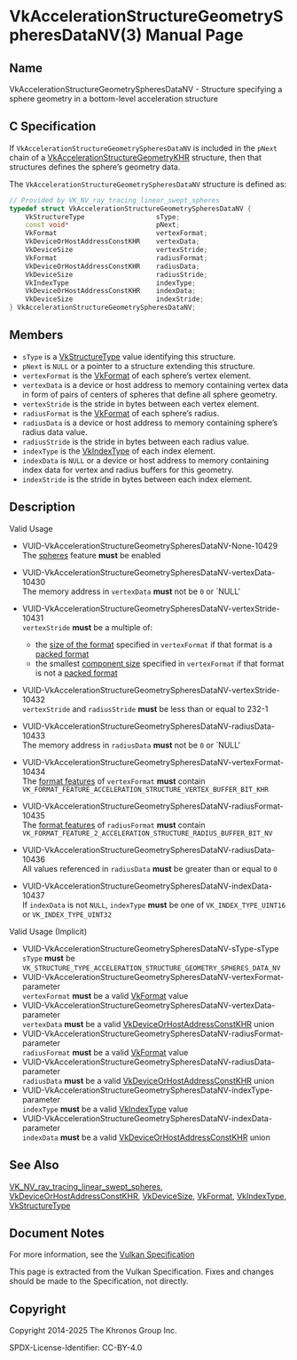 # VkAccelerationStructureGeometrySpheresDataNV(3) Manual Page

## Name

VkAccelerationStructureGeometrySpheresDataNV - Structure specifying a sphere geometry in a bottom-level acceleration structure



## [](#_c_specification)C Specification

If `VkAccelerationStructureGeometrySpheresDataNV` is included in the `pNext` chain of a [VkAccelerationStructureGeometryKHR](https://registry.khronos.org/vulkan/specs/latest/man/html/VkAccelerationStructureGeometryKHR.html) structure, then that structures defines the sphere’s geometry data.

The `VkAccelerationStructureGeometrySpheresDataNV` structure is defined as:

```c++
// Provided by VK_NV_ray_tracing_linear_swept_spheres
typedef struct VkAccelerationStructureGeometrySpheresDataNV {
    VkStructureType                  sType;
    const void*                      pNext;
    VkFormat                         vertexFormat;
    VkDeviceOrHostAddressConstKHR    vertexData;
    VkDeviceSize                     vertexStride;
    VkFormat                         radiusFormat;
    VkDeviceOrHostAddressConstKHR    radiusData;
    VkDeviceSize                     radiusStride;
    VkIndexType                      indexType;
    VkDeviceOrHostAddressConstKHR    indexData;
    VkDeviceSize                     indexStride;
} VkAccelerationStructureGeometrySpheresDataNV;
```

## [](#_members)Members

- `sType` is a [VkStructureType](https://registry.khronos.org/vulkan/specs/latest/man/html/VkStructureType.html) value identifying this structure.
- `pNext` is `NULL` or a pointer to a structure extending this structure.
- `vertexFormat` is the [VkFormat](https://registry.khronos.org/vulkan/specs/latest/man/html/VkFormat.html) of each sphere’s vertex element.
- `vertexData` is a device or host address to memory containing vertex data in form of pairs of centers of spheres that define all sphere geometry.
- `vertexStride` is the stride in bytes between each vertex element.
- `radiusFormat` is the [VkFormat](https://registry.khronos.org/vulkan/specs/latest/man/html/VkFormat.html) of each sphere’s radius.
- `radiusData` is a device or host address to memory containing sphere’s radius data value.
- `radiusStride` is the stride in bytes between each radius value.
- `indexType` is the [VkIndexType](https://registry.khronos.org/vulkan/specs/latest/man/html/VkIndexType.html) of each index element.
- `indexData` is `NULL` or a device or host address to memory containing index data for vertex and radius buffers for this geometry.
- `indexStride` is the stride in bytes between each index element.

## [](#_description)Description

Valid Usage

- [](#VUID-VkAccelerationStructureGeometrySpheresDataNV-None-10429)VUID-VkAccelerationStructureGeometrySpheresDataNV-None-10429  
  The [spheres](https://registry.khronos.org/vulkan/specs/latest/html/vkspec.html#features-spheres) feature **must** be enabled
- [](#VUID-VkAccelerationStructureGeometrySpheresDataNV-vertexData-10430)VUID-VkAccelerationStructureGeometrySpheresDataNV-vertexData-10430  
  The memory address in `vertexData` **must** not be `0` or \`NULL'
- [](#VUID-VkAccelerationStructureGeometrySpheresDataNV-vertexStride-10431)VUID-VkAccelerationStructureGeometrySpheresDataNV-vertexStride-10431  
  `vertexStride` **must** be a multiple of:
  
  - the [size of the format](https://registry.khronos.org/vulkan/specs/latest/html/vkspec.html#formats) specified in `vertexFormat` if that format is a [packed format](https://registry.khronos.org/vulkan/specs/latest/html/vkspec.html#formats-packed)
  - the smallest [component size](https://registry.khronos.org/vulkan/specs/latest/html/vkspec.html#formats) specified in `vertexFormat` if that format is not a [packed format](https://registry.khronos.org/vulkan/specs/latest/html/vkspec.html#formats-packed)
- [](#VUID-VkAccelerationStructureGeometrySpheresDataNV-vertexStride-10432)VUID-VkAccelerationStructureGeometrySpheresDataNV-vertexStride-10432  
  `vertexStride` and `radiusStride` **must** be less than or equal to 232-1
- [](#VUID-VkAccelerationStructureGeometrySpheresDataNV-radiusData-10433)VUID-VkAccelerationStructureGeometrySpheresDataNV-radiusData-10433  
  The memory address in `radiusData` **must** not be `0` or \`NULL'
- [](#VUID-VkAccelerationStructureGeometrySpheresDataNV-vertexFormat-10434)VUID-VkAccelerationStructureGeometrySpheresDataNV-vertexFormat-10434  
  The [format features](https://registry.khronos.org/vulkan/specs/latest/html/vkspec.html#resources-buffer-view-format-features) of `vertexFormat` **must** contain `VK_FORMAT_FEATURE_ACCELERATION_STRUCTURE_VERTEX_BUFFER_BIT_KHR`
- [](#VUID-VkAccelerationStructureGeometrySpheresDataNV-radiusFormat-10435)VUID-VkAccelerationStructureGeometrySpheresDataNV-radiusFormat-10435  
  The [format features](https://registry.khronos.org/vulkan/specs/latest/html/vkspec.html#resources-buffer-view-format-features) of `radiusFormat` **must** contain `VK_FORMAT_FEATURE_2_ACCELERATION_STRUCTURE_RADIUS_BUFFER_BIT_NV`
- [](#VUID-VkAccelerationStructureGeometrySpheresDataNV-radiusData-10436)VUID-VkAccelerationStructureGeometrySpheresDataNV-radiusData-10436  
  All values referenced in `radiusData` **must** be greater than or equal to `0`
- [](#VUID-VkAccelerationStructureGeometrySpheresDataNV-indexData-10437)VUID-VkAccelerationStructureGeometrySpheresDataNV-indexData-10437  
  If `indexData` is not `NULL`, `indexType` **must** be one of `VK_INDEX_TYPE_UINT16` or `VK_INDEX_TYPE_UINT32`

Valid Usage (Implicit)

- [](#VUID-VkAccelerationStructureGeometrySpheresDataNV-sType-sType)VUID-VkAccelerationStructureGeometrySpheresDataNV-sType-sType  
  `sType` **must** be `VK_STRUCTURE_TYPE_ACCELERATION_STRUCTURE_GEOMETRY_SPHERES_DATA_NV`
- [](#VUID-VkAccelerationStructureGeometrySpheresDataNV-vertexFormat-parameter)VUID-VkAccelerationStructureGeometrySpheresDataNV-vertexFormat-parameter  
  `vertexFormat` **must** be a valid [VkFormat](https://registry.khronos.org/vulkan/specs/latest/man/html/VkFormat.html) value
- [](#VUID-VkAccelerationStructureGeometrySpheresDataNV-vertexData-parameter)VUID-VkAccelerationStructureGeometrySpheresDataNV-vertexData-parameter  
  `vertexData` **must** be a valid [VkDeviceOrHostAddressConstKHR](https://registry.khronos.org/vulkan/specs/latest/man/html/VkDeviceOrHostAddressConstKHR.html) union
- [](#VUID-VkAccelerationStructureGeometrySpheresDataNV-radiusFormat-parameter)VUID-VkAccelerationStructureGeometrySpheresDataNV-radiusFormat-parameter  
  `radiusFormat` **must** be a valid [VkFormat](https://registry.khronos.org/vulkan/specs/latest/man/html/VkFormat.html) value
- [](#VUID-VkAccelerationStructureGeometrySpheresDataNV-radiusData-parameter)VUID-VkAccelerationStructureGeometrySpheresDataNV-radiusData-parameter  
  `radiusData` **must** be a valid [VkDeviceOrHostAddressConstKHR](https://registry.khronos.org/vulkan/specs/latest/man/html/VkDeviceOrHostAddressConstKHR.html) union
- [](#VUID-VkAccelerationStructureGeometrySpheresDataNV-indexType-parameter)VUID-VkAccelerationStructureGeometrySpheresDataNV-indexType-parameter  
  `indexType` **must** be a valid [VkIndexType](https://registry.khronos.org/vulkan/specs/latest/man/html/VkIndexType.html) value
- [](#VUID-VkAccelerationStructureGeometrySpheresDataNV-indexData-parameter)VUID-VkAccelerationStructureGeometrySpheresDataNV-indexData-parameter  
  `indexData` **must** be a valid [VkDeviceOrHostAddressConstKHR](https://registry.khronos.org/vulkan/specs/latest/man/html/VkDeviceOrHostAddressConstKHR.html) union

## [](#_see_also)See Also

[VK\_NV\_ray\_tracing\_linear\_swept\_spheres](https://registry.khronos.org/vulkan/specs/latest/man/html/VK_NV_ray_tracing_linear_swept_spheres.html), [VkDeviceOrHostAddressConstKHR](https://registry.khronos.org/vulkan/specs/latest/man/html/VkDeviceOrHostAddressConstKHR.html), [VkDeviceSize](https://registry.khronos.org/vulkan/specs/latest/man/html/VkDeviceSize.html), [VkFormat](https://registry.khronos.org/vulkan/specs/latest/man/html/VkFormat.html), [VkIndexType](https://registry.khronos.org/vulkan/specs/latest/man/html/VkIndexType.html), [VkStructureType](https://registry.khronos.org/vulkan/specs/latest/man/html/VkStructureType.html)

## [](#_document_notes)Document Notes

For more information, see the [Vulkan Specification](https://registry.khronos.org/vulkan/specs/latest/html/vkspec.html#VkAccelerationStructureGeometrySpheresDataNV)

This page is extracted from the Vulkan Specification. Fixes and changes should be made to the Specification, not directly.

## [](#_copyright)Copyright

Copyright 2014-2025 The Khronos Group Inc.

SPDX-License-Identifier: CC-BY-4.0